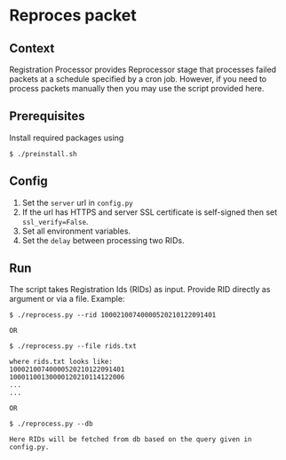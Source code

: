 # Reproces packet

## Context
Registration Processor provides Reprocessor stage that processes failed packets at a schedule specified by a cron job. However, if you need to process packets manually then you may use the script provided here.

## Prerequisites
Install required packages using
```
$ ./preinstall.sh
```
## Config
1. Set the `server` url in `config.py`
1. If the url has HTTPS and server SSL certificate is self-signed then set `ssl_verify=False`.
1. Set all environment variables.
1. Set the `delay` between processing two RIDs.

## Run
The script takes Registration Ids (RIDs) as input. Provide RID directly as argument or via a file. Example:
```
$ ./reprocess.py --rid 10002100740000520210122091401

OR

$ ./reprocess.py --file rids.txt

where rids.txt looks like:
10002100740000520210122091401
10001100130000120210114122006
...
...

OR

$ ./reprocess.py --db

Here RIDs will be fetched from db based on the query given in config.py.
```


